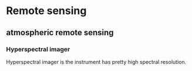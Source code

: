 # Remote sensing 

## atmospheric remote sensing 

### Hyperspectral imager
Hyperspectral imager is the instrument has pretty high spectral resolution.